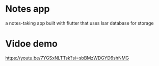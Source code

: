 # Notes app
a notes-taking app built with flutter that uses Isar database for storage

# Vidoe demo
https://youtu.be/7YGSxNLTTsk?si=sbBMzWDGYD6shNMG
